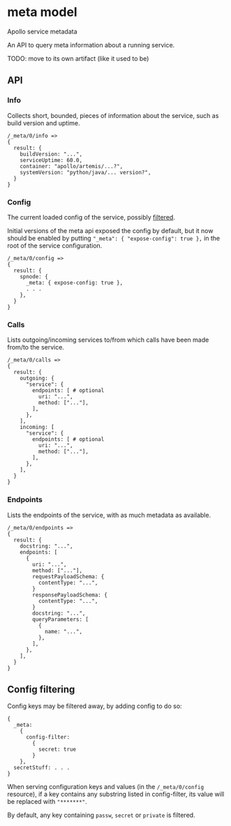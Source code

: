 meta model
==========

Apollo service metadata

An API to query meta information about a running service.

TODO: move to its own artifact (like it used to be)

API
---

### Info

Collects short, bounded, pieces of information about the service, such as build version and uptime.

    /_meta/0/info =>
    {
      result: {
        buildVersion: "...",
        serviceUptime: 60.0,
        container: "apollo/artemis/...?",
        systemVersion: "python/java/... version?",
      }
    }


### Config

The current loaded config of the service, possibly [filtered](#config-filtering).

Initial versions of the meta api exposed the config by default, but it now
should be enabled by putting `"_meta": { "expose-config": true },` in the root of the service
configuration.

    /_meta/0/config =>
    {
      result: {
        spnode: {
          _meta: { expose-config: true },
          . . .
        },
      }
    }


### Calls

Lists outgoing/incoming services to/from which calls have been made from/to the service.

    /_meta/0/calls =>
    {
      result: {
        outgoing: {
          "service": {
            endpoints: [ # optional
              uri: "...",
              method: ["..."],
            ],
          },
        ],
        incoming: [
          "service": {
            endpoints: [ # optional
              uri: "...",
              method: ["..."],
            ],
          },
        ],
      }
    }


### Endpoints

Lists the endpoints of the service, with as much metadata as available.

    /_meta/0/endpoints =>
    {
      result: {
        docstring: "...",
        endpoints: [
          {
            uri: "...",
            method: ["..."],
            requestPayloadSchema: {
              contentType: "...",
            }
            responsePayloadSchema: {
              contentType: "...",
            }
            docstring: "...",
            queryParameters: [
              {
                name: "...",
              },
            ],
          },
        ],
      }
    }


Config filtering
----------------

Config keys may be filtered away, by adding config to do so:

    {
      _meta:
        {
          config-filter:
            {
              secret: true
            }
        },
      secretStuff: . . .
    }

When serving configuration keys and values (in the `/_meta/0/config` resource),
if a key contains any substring listed in config-filter, its value will be replaced with `"*******"`.

By default, any key containing `passw`, `secret` or `private` is filtered.
